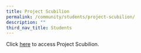 ```yaml
---
title: Project Scubilion
permalink: /community/students/project-scubilion/
description: ""
third_nav_title: Students
---
```

Click [here](http://app.sji.edu.sg/scubilion/index.php) to access Project Scubilion.